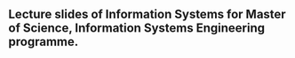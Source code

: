 ## Lecture slides of Information Systems for Master of Science, Information Systems Engineering programme.
